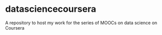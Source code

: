 datasciencecoursera
===================

A repository to host my work for the series of MOOCs on data science on Coursera
